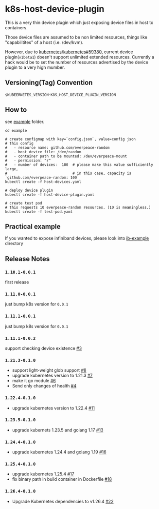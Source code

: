# k8s-host-device-plugin

This is a very thin device plugin which just exposing device files in host to containers.

Those device files are assumed to be non limited resources, things like "capabilitites" of a host (i.e. /dev/kvm).

However, due to [kubernetes/kubernetes#59380](https://github.com/kubernetes/kubernetes/issues/59380),  current device plugin(`v1beta1`) doesn't support unlimited extended resources.  Currently a hack would be to set the number of resources advertised by the device plugin to a very high mumber.

## Versioning(Tag) Convention
`$KUBEERNETES_VERSION`-`K8S_HOST_DEVICE_PLUGIN_VERSION`

## How to

see [example](example) folder.

```
cd example

# create configmap with key=`config.json`, value=config json
# this config
#   - resource name: github.com/everpeace-random
#   - host device file: /dev/random
#   - container path to be mounted: /dev/everpeace-mount
#   - permission: "r"
#   - number of devices:  100  # please make this value sufficiently large,
#                              # in this case, capacity is `github.com/everpeace-random: 100`
kubectl create -f host-devices.yaml

# deploy device plugin
kubectl create -f host-device-plugin.yaml

# create test pod
# this requests 10 everpeace-random resources. (10 is meaningless.)
kubectl create -f test-pod.yaml
```

## Practical example

If you wanted to expose infiniband devices,  please look into [ib-example](ib-example) directory


## Release Notes
### `1.10.1-0.0.1`
first release

### `1.11.0-0.0.1`
just bump k8s version for `0.0.1`

### `1.11.1-0.0.1`
just bump k8s version for `0.0.1`

### `1.11.1-0.0.2`
support checking device existence [#3](https://github.com/everpeace/k8s-host-device-plugin/pull/3)

### `1.21.3-0.1.0`

- support light-weight glob support [#8](https://github.com/everpeace/k8s-host-device-plugin/pull/8)
- upgrade kubernetes version to 1.21.3 [#7](https://github.com/everpeace/k8s-host-device-plugin/pull/7)
- make it go module [#6](https://github.com/everpeace/k8s-host-device-plugin/pull/6)
- Send only changes of health [#4](https://github.com/everpeace/k8s-host-device-plugin/pull/4)

### `1.22.4-0.1.0`

- upgrade kubernetes version to 1.22.4 [#11](https://github.com/everpeace/k8s-host-device-plugin/pull/11)

### `1.23.5-0.1.0`

- upgrade kubernets 1.23.5 and golang 1.17 [#13](https://github.com/everpeace/k8s-host-device-plugin/pull/13)

### `1.24.4-0.1.0`

- upgrade kubernetes 1.24.4 and golang 1.19 [#16](https://github.com/everpeace/k8s-host-device-plugin/pull/16)

### `1.25.4-0.1.0`

- upgrade kubernetes 1.25.4 [#17](https://github.com/everpeace/k8s-host-device-plugin/pull/17)
- fix binary path in build container in Dockerfile [#18](https://github.com/everpeace/k8s-host-device-plugin/pull/18)

### `1.26.4-0.1.0`

- Upgrade Kubernetes dependencies to v1.26.4 [#22](https://github.com/everpeace/k8s-host-device-plugin/pull/22)

